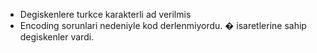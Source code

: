- Degiskenlere turkce karakterli ad verilmis
- Encoding sorunlari nedeniyle kod derlenmiyordu. � isaretlerine sahip degiskenler vardi.
